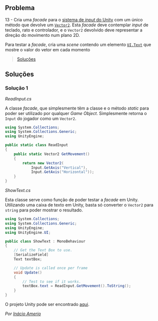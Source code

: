 ## Problema

13 - Cria uma _facade_ para o
[sistema de _input_ do Unity](https://docs.unity3d.com/ScriptReference/Input.html)
com um único método que devolve um
[`Vector2`](https://docs.unity3d.com/ScriptReference/Vector2.html). Esta
_facade_ deve contemplar _input_ de teclado, rato e controlador, e o `Vector2`
devolvido deve representar a direção do movimento num plano 2D.

Para testar a _facade_, cria uma _scene_ contendo um elemento
[`UI.Text`](https://docs.unity3d.com/ScriptReference/UI.Text.html) que mostre
o valor do vetor em cada momento

> [Soluções](../solucoes/02/013.md)

## Soluções

### Solução 1

*ReadInput.cs*

A classe *facade*, que simplesmente têm a classe e o método *static* para poder
ser utilizado por qualquer *Game Object*. Simplesmente retorna o `Input` do
jogador como um `Vector2`.

```cs
using System.Collections;
using System.Collections.Generic;
using UnityEngine;

public static class ReadInput
{
    public static Vector2 GetMovement()
    {
        return new Vector2(
            Input.GetAxis("Vertical"),
            Input.GetAxis("Horizontal"));
    }
}

```

*ShowText.cs*

Esta classe serve como função de poder testar a *facade* em Unity. Utilizando
uma caixa de texto em Unity, basta só converter o `Vector2` para `string` para
poder mostrar o resultado.

```cs
using System.Collections;
using System.Collections.Generic;
using UnityEngine;
using UnityEngine.UI;

public class ShowText : MonoBehaviour
{
    // Get the Text Box to use.
    [SerializeField]
    Text textBox;

    // Update is called once per frame
    void Update()
    {
        // Test to see if it works.
        textBox.text = ReadInput.GetMovement().ToString();
    }
}
```

O projeto Unity pode ser encontrado [aqui](02/013_sol1/LP2Testing).

*Por [Inácio Amerio](https://github.com/FPTheFluffyPawed)*